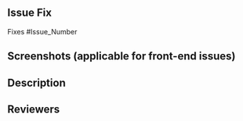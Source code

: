 ## Issue Fix
Fixes #Issue_Number

## Screenshots (applicable for front-end issues)
<!--Please Add Screenshots or Screen Recordings which show the changes that you made.-->

## Description
<!--Please Add Summary of the changes that you have made.-->

## Reviewers
<!--Ping specific reviewers-->



